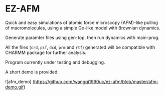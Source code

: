 # EZ-AFM
Quick and easy simulations of atomic force microscopy (AFM)-like pulling of macromolecules, using a simple Go-like model with Brownian dynamics.

Generate paramter files using gen-top, then run dynamics with main-prog.

All the files (`crd`, `psf`, `dcd`, `prm` and `rtf`) generated will be compatible with CHARMM package for further analysis.

Program currently under testing and debugging. 

A short demo is provided:

![afm_demo] (https://github.com/wangqi1990uc/ez-afm/blob/master/afm-demo.gif)
